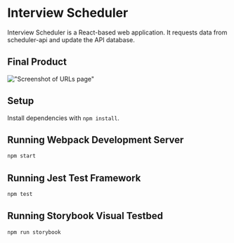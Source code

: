 # Interview Scheduler

Interview Scheduler is a React-based web application. It requests data from scheduler-api and update the API database. 

## Final Product

!["Screenshot of URLs page"](https://github.com/lighthouse-labs/tinyapp/blob/master/docs/urls-page.png)


## Setup

Install dependencies with `npm install`.

## Running Webpack Development Server

```sh
npm start
```

## Running Jest Test Framework

```sh
npm test
```

## Running Storybook Visual Testbed

```sh
npm run storybook
```

